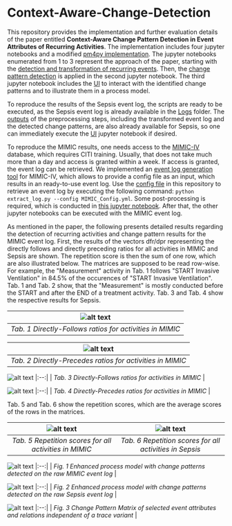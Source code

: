# Context-Aware-Change-Detection

This repository provides the implementation and further evaluation details of the paper entitled <b>Context-Aware Change Pattern Detection in Event Attributes of Recurring Activities</b>. The implementation includes four jupyter notebooks and a modified [pm4py implementation](https://github.com/bptlab/Context-Aware-Change-Pattern-Detection/blob/main/pm4py.zip). The jupyter notebooks enumerated from 1 to 3 represent the approach of the paper, starting with the [detection and transformation of recurring events](https://github.com/bptlab/Context-Aware-Change-Pattern-Detection/blob/main/1_Repetitive_Activity_Detection_Context_Identification.ipynb). Then, the [change pattern detection](https://github.com/bptlab/Context-Aware-Change-Pattern-Detection/blob/main/2_Applying_Change_Detection.ipynb) is applied in the second jupyter notebook. The third jupyter notebook includes the [UI](https://github.com/bptlab/Context-Aware-Change-Pattern-Detection/blob/main/3_UI.ipynb) to interact with the identified change patterns and to illustrate them in a process model.

To reproduce the results of the Sepsis event log, the scripts are ready to be executed, as the Sepsis event log is already available in the [Logs](https://github.com/bptlab/Context-Aware-Change-Pattern-Detection/tree/main/Logs) folder. The [outputs](https://github.com/bptlab/Context-Aware-Change-Pattern-Detection/tree/main/Outputs) of the preprocessing steps, including the transformed event log and the detected change patterns, are also already available for Sepsis, so one can immediately execute the [UI](https://github.com/bptlab/Context-Aware-Change-Pattern-Detection/blob/main/3_UI.ipynb) jupyter notebook if desired. 

To reproduce the MIMIC results, one needs access to the [MIMIC-IV](https://mimic.mit.edu/iv/) database, which requires CITI training. Usually, that does not take much more than a day and access is granted within a week. If access is granted, the event log can be retrieved. We implemented an [event log generation tool](https://github.com/bptlab/mimic-log-extraction/tree/main) for MIMIC-IV, which allows to provide a config file as an input, which results in an ready-to-use event log. Use the [config file](https://github.com/bptlab/Context-Aware-Change-Pattern-Detection/blob/main/MIMIC_LOG_CONFIG.yml) in this repository to retrieve an event log by executing the following command: ```python extract_log.py --config MIMIC_Config.yml```. Some post-processing is required, which is conducted in [this jupyter notebook](https://github.com/bptlab/Context-Aware-Change-Pattern-Detection/blob/main/0_MIMIC-IV_Generation.ipynb). After that, the other jupyter notebooks can be executed with the MIMIC event log.


As mentioned in the paper, the following presents detailed results regarding the detection of recurring activities and change pattern results for the MIMIC event log. First, the results of the vectors dfr/dpr representing the directly follows and directly preceding ratios for all activities in MIMIC and Sepsis are shown. The repetition score is then the sum of one row, which are also illustrated below. The matrices are supposed to be read row-wise. For example, the "Measurement" activity in Tab. 1 follows "START Invasive Ventilation" in 84.5% of the occurences of "START Invasive Ventilation". Tab. 1 and Tab. 2 show, that the "Measurement" is mostly conducted before the START and after the END of a treatment activity. Tab. 3 and Tab. 4 show the respective results for Sepsis.


|![alt text](https://github.com/bptlab/Context-Aware-Change-Pattern-Detection/blob/main/Evaluation/dfr_MIMIC.PNG?raw=true)|
|:--:| 
| *Tab. 1 Directly-Follows ratios for activities in MIMIC* |

|![alt text](https://github.com/bptlab/Context-Aware-Change-Pattern-Detection/blob/main/Evaluation/dpr_MIMIC.PNG?raw=true)|
|:--:| 
| *Tab. 2 Directly-Precedes ratios for activities in MIMIC* |

![alt text](https://github.com/bptlab/Context-Aware-Change-Pattern-Detection/blob/main/Evaluation/dfr_Sepsis.PNG?raw=true)
|:--:| 
| *Tab. 3 Directly-Follows ratios for activities in MIMIC* |

![alt text](https://github.com/bptlab/Context-Aware-Change-Pattern-Detection/blob/main/Evaluation/dfr_Sepsis.PNG?raw=true)
|:--:| 
| *Tab. 4 Directly-Precedes ratios for activities in MIMIC* |

Tab. 5 and Tab. 6 show the repetition scores, which are the average scores of the rows in the matrices.

![alt text](https://github.com/bptlab/Context-Aware-Change-Pattern-Detection/blob/main/Evaluation/rep_score_MIMIC.PNG?raw=true)|![alt text](https://github.com/bptlab/Context-Aware-Change-Pattern-Detection/blob/main/Evaluation/rep_score_Sepsis.PNG?raw=true)
:-------------------------:|:-------------------------:
 *Tab. 5 Repetition scores for all activities in MIMIC* | *Tab. 6 Repetition scores for all activities in Sepsis* 




![alt text](https://github.com/bptlab/Context-Aware-Change-Pattern-Detection/blob/main/Evaluation/MIMIC_PM_RAW.png?raw=true)
|:--:| 
| *Fig. 1 Enhanced process model with change patterns detected on the raw MIMIC event log* |


![alt text](https://github.com/bptlab/Context-Aware-Change-Pattern-Detection/blob/main/Evaluation/MIMIC_PM.png?raw=true)
|:--:| 
| *Fig. 2 Enhanced process model with change patterns detected on the raw Sepsis event log* |

![alt text](https://github.com/bptlab/Context-Aware-Change-Pattern-Detection/blob/main/Evaluation/matrix_MIMIC.PNG?raw=true)
|:--:| 
| *Fig. 3 Change Pattern Matrix of selected event attributes and relations independent of a trace variant* |

